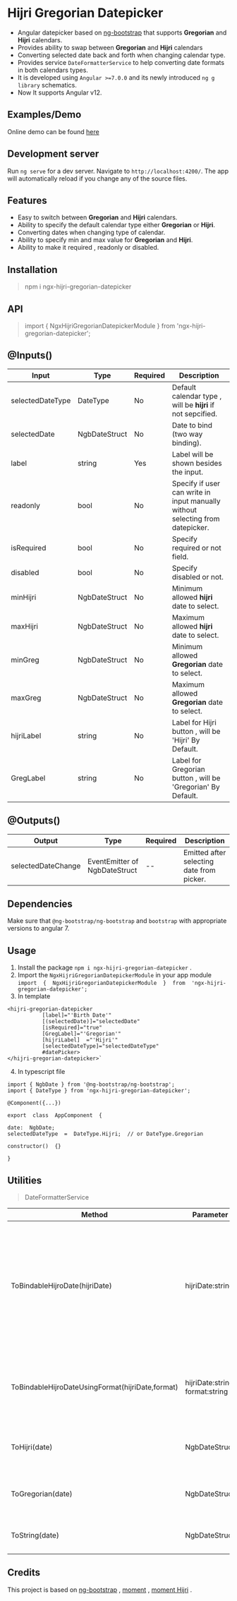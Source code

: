 
# Hijri Gregorian Datepicker

* Angular datepicker based on [ng-bootstrap](https://ng-bootstrap.github.io/#/components/datepicker/overview) that supports **Gregorian** and **Hijri** calendars. 
* Provides ability to swap between **Gregorian** and **Hijri** calendars 
* Converting selected date back and forth when changing calendar type.
* Provides service `DateFormatterService` to help converting date formats in both calendars types.
* It is developed using  `Angular >=7.0.0`  and its newly introduced  `ng g library`  schematics.
* Now It supports Angular v12.

## Examples/Demo
Online demo can be found [here](https://eslamelmadny.github.io/HijriGregorianDatepicker/) 

## Development server

Run `ng serve` for a dev server. Navigate to `http://localhost:4200/`. The app will automatically reload if you change any of the source files.

## Features
* Easy to switch between  **Gregorian** and **Hijri** calendars.
* Ability to specify the default calendar type either **Gregorian** or **Hijri**.
* Converting dates when changing type of calendar.
* Ability to specify min and max value for **Gregorian** and **Hijri**.
* Ability to make it required , readonly or disabled.



## Installation
>npm i ngx-hijri-gregorian-datepicker


## API
>import  {  NgxHijriGregorianDatepickerModule  }  from  'ngx-hijri-gregorian-datepicker';

## @Inputs()
 
| Input|  Type| Required| Description |
|--|--|--| -- |
|selectedDateType|DateType|No| Default calendar type , will be **hijri**  if not sepcified. |
|selectedDate|NgbDateStruct|No| Date to bind (two way binding). |
|label|string|Yes| Label will be shown besides the input. |
|readonly|bool|No| Specify if user can write in input manually without selecting from datepicker. |
|isRequired|bool|No| Specify required or not field. |
|disabled|bool|No| Specify disabled or not. |
|minHijri|NgbDateStruct|No| Minimum allowed **hijri** date to select. |
|maxHijri|NgbDateStruct|No| Maximum allowed **hijri** date to select. |
|minGreg|NgbDateStruct|No| Minimum allowed **Gregorian** date to select. |
|maxGreg|NgbDateStruct|No| Maximum allowed **Gregorian** date to select. |
|hijriLabel|string|No| Label for Hijri button , will be 'Hijri' By Default. |
|GregLabel|string|No| Label for Gregorian button , will be 'Gregorian' By Default. |


## @Outputs()

| Output|  Type| Required| Description |
|--|--|--| -- |
|selectedDateChange|EventEmitter of NgbDateStruct |--| Emitted after selecting date from picker. |

## Dependencies

Make sure that `@ng-bootstrap/ng-bootstrap` and  `bootstrap` with appropriate versions to angular 7.

## Usage


1.  Install the package  `npm i ngx-hijri-gregorian-datepicker` .
2.  Import the  `NgxHijriGregorianDatepickerModule`  in your app module 
	 `import  {  NgxHijriGregorianDatepickerModule  }  from  'ngx-hijri-gregorian-datepicker';`
3. In template 
 ```
 <hijri-gregorian-datepicker
			[label]="'Birth Date'"
			[(selectedDate)]="selectedDate"
			[isRequired]="true"
			[GregLabel]="'Gregorian'"
			[hijriLabel]  ="'Hijri'"
			[selectedDateType]="selectedDateType"
			#datePicker>
</hijri-gregorian-datepicker>`
```
4. In typescript file
```
import { NgbDate } from '@ng-bootstrap/ng-bootstrap';
import { DateType } from 'ngx-hijri-gregorian-datepicker';  

@Component({...})

export  class  AppComponent  {

date:  NgbDate;
selectedDateType  =  DateType.Hijri;  // or DateType.Gregorian

constructor()  {}

}
```

## Utilities

>DateFormatterService

| Method|  Parameter | Return| Description |
|--|--|--| -- |
|ToBindableHijroDate(hijriDate)|hijriDate:string|NgbDate| Recive hijri date came from server as a string and convert to `NgbDate` to be binded to the component. Defualt format `(iD/iM/iYY HH:mm:ss tt)`|
|ToBindableHijroDateUsingFormat(hijriDate,format)|hijriDate:string, format:string|NgbDate| Same as prev method with ability to provide format of receiving date. |
|ToHijri(date)|NgbDateStruct|NgbDateStruct| Convert Gregorian date struct to Hijri struct.  |
|ToGregorian(date)|NgbDateStruct|NgbDateStruct|Convert Hijri date struct to Gregorian struct.|
|ToString(date)|NgbDateStruct|string|Convert date struct to string `dd/mm/yyyy`|






## Credits
This project is based on  [ng-bootstrap](https://ng-bootstrap.github.io/#/components/datepicker/overview) , [moment](https://momentjs.com/) , [moment Hijri](https://github.com/xsoh/moment-hijri) .
